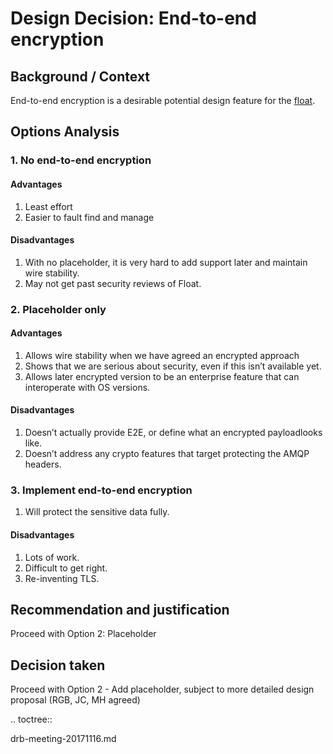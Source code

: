 # Design Decision: End-to-end encryption

## Background / Context

End-to-end encryption is a desirable potential design feature for the [float](../design.md).

## Options Analysis

### 1. No end-to-end encryption

#### Advantages

1.    Least effort
2.    Easier to fault find and manage

#### Disadvantages

1.    With no placeholder, it is very hard to add support later and maintain wire stability.
2.    May not get past security reviews of Float.

### 2. Placeholder only

#### Advantages

1. Allows wire stability when we have agreed an encrypted approach
2. Shows that we are serious about security, even if this isn’t available yet.
3. Allows later encrypted version to be an enterprise feature that can interoperate with OS versions.

#### Disadvantages

1. Doesn’t actually provide E2E, or define what an encrypted payloadlooks like.
2. Doesn’t address any crypto features that target protecting the AMQP headers.

### 3. Implement end-to-end encryption

1. Will protect the sensitive data fully.

#### Disadvantages

1. Lots of work.
2. Difficult to get right.
3. Re-inventing TLS.

## Recommendation and justification

Proceed with Option 2: Placeholder

## Decision taken

Proceed with Option 2 - Add placeholder, subject to more detailed design proposal (RGB, JC, MH agreed)

.. toctree::

   drb-meeting-20171116.md

